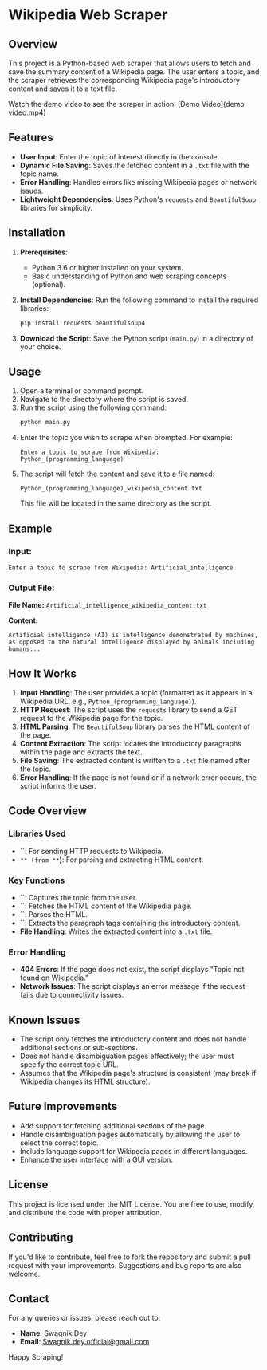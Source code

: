 # Wikipedia Web Scraper

## Overview

This project is a Python-based web scraper that allows users to fetch and save the summary content of a Wikipedia page. The user enters a topic, and the scraper retrieves the corresponding Wikipedia page's introductory content and saves it to a text file.

Watch the demo video to see the scraper in action: [Demo Video](demo video.mp4)

## Features

- **User Input**: Enter the topic of interest directly in the console.
- **Dynamic File Saving**: Saves the fetched content in a `.txt` file with the topic name.
- **Error Handling**: Handles errors like missing Wikipedia pages or network issues.
- **Lightweight Dependencies**: Uses Python's `requests` and `BeautifulSoup` libraries for simplicity.

## Installation

1. **Prerequisites**:

   - Python 3.6 or higher installed on your system.
   - Basic understanding of Python and web scraping concepts (optional).

2. **Install Dependencies**: Run the following command to install the required libraries:

   ```bash
   pip install requests beautifulsoup4
   ```

3. **Download the Script**: Save the Python script (`main.py`) in a directory of your choice.

## Usage

1. Open a terminal or command prompt.
2. Navigate to the directory where the script is saved.
3. Run the script using the following command:
   ```bash
   python main.py
   ```
4. Enter the topic you wish to scrape when prompted. For example:
   ```
   Enter a topic to scrape from Wikipedia: Python_(programming_language)
   ```
5. The script will fetch the content and save it to a file named:
   ```
   Python_(programming_language)_wikipedia_content.txt
   ```
   This file will be located in the same directory as the script.

## Example

### Input:

```
Enter a topic to scrape from Wikipedia: Artificial_intelligence
```

### Output File:

**File Name:** `Artificial_intelligence_wikipedia_content.txt`

**Content:**

```
Artificial intelligence (AI) is intelligence demonstrated by machines, as opposed to the natural intelligence displayed by animals including humans...
```

## How It Works

1. **Input Handling**: The user provides a topic (formatted as it appears in a Wikipedia URL, e.g., `Python_(programming_language)`).
2. **HTTP Request**: The script uses the `requests` library to send a GET request to the Wikipedia page for the topic.
3. **HTML Parsing**: The `BeautifulSoup` library parses the HTML content of the page.
4. **Content Extraction**: The script locates the introductory paragraphs within the page and extracts the text.
5. **File Saving**: The extracted content is written to a `.txt` file named after the topic.
6. **Error Handling**: If the page is not found or if a network error occurs, the script informs the user.

## Code Overview

### Libraries Used

- ``: For sending HTTP requests to Wikipedia.
- ``** (from **``**)**: For parsing and extracting HTML content.

### Key Functions

- ``: Captures the topic from the user.
- ``: Fetches the HTML content of the Wikipedia page.
- ``: Parses the HTML.
- ``: Extracts the paragraph tags containing the introductory content.
- **File Handling**: Writes the extracted content into a `.txt` file.

### Error Handling

- **404 Errors**: If the page does not exist, the script displays "Topic not found on Wikipedia."
- **Network Issues**: The script displays an error message if the request fails due to connectivity issues.

## Known Issues

- The script only fetches the introductory content and does not handle additional sections or sub-sections.
- Does not handle disambiguation pages effectively; the user must specify the correct topic URL.
- Assumes that the Wikipedia page's structure is consistent (may break if Wikipedia changes its HTML structure).

## Future Improvements

- Add support for fetching additional sections of the page.
- Handle disambiguation pages automatically by allowing the user to select the correct topic.
- Include language support for Wikipedia pages in different languages.
- Enhance the user interface with a GUI version.

## License

This project is licensed under the MIT License. You are free to use, modify, and distribute the code with proper attribution.

## Contributing

If you'd like to contribute, feel free to fork the repository and submit a pull request with your improvements. Suggestions and bug reports are also welcome.

## Contact

For any queries or issues, please reach out to:

- **Name**: Swagnik Dey
- **Email**: Swagnik.dey.official@gmail.com

Happy Scraping!

